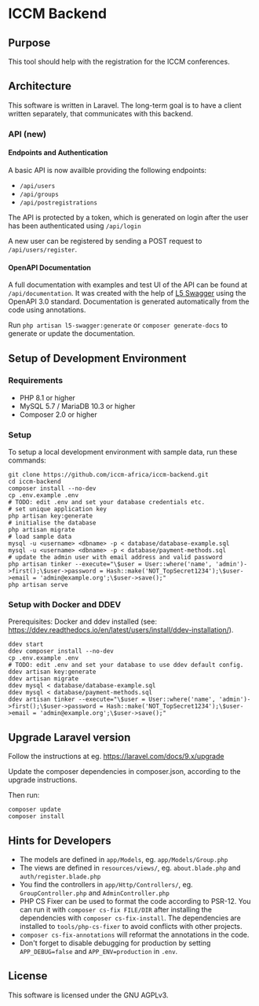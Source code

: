 ICCM Backend
============

Purpose
-------

This tool should help with the registration for the ICCM conferences.

Architecture
------------

This software is written in Laravel.
The long-term goal is to have a client written separately, that communicates with this backend.

### API (new)

#### Endpoints and Authentication
A basic API is now availble providing the following endpoints:
- `/api/users`
- `/api/groups`
- `/api/postregistrations`

The API is protected by a token, which is generated on login after the user has been authenticated using `/api/login`

A new user can be registered by sending a POST request to `/api/users/register`.

#### OpenAPI Documentation

A full documentation with examples and test UI of the API can be found at `/api/documentation`. It was created with the help of [L5 Swagger](https://github.com/DarkaOnLine/L5-Swagger) using the OpenAPI 3.0 standard. Documentation is generated automatically from the code using annotations.

Run `php artisan l5-swagger:generate` or `composer generate-docs` to generate or update the documentation.

Setup of Development Environment
--------------------------------

### Requirements
- PHP 8.1 or higher
- MySQL 5.7 / MariaDB 10.3 or higher
- Composer 2.0 or higher

### Setup

To setup a local development environment with sample data, run these commands:

```
git clone https://github.com/iccm-africa/iccm-backend.git
cd iccm-backend
composer install --no-dev
cp .env.example .env
# TODO: edit .env and set your database credentials etc.
# set unique application key
php artisan key:generate
# initialise the database
php artisan migrate
# load sample data
mysql -u <username> <dbname> -p < database/database-example.sql
mysql -u <username> <dbname> -p < database/payment-methods.sql
# update the admin user with email address and valid password
php artisan tinker --execute="\$user = User::where('name', 'admin')->first();\$user->password = Hash::make('NOT_TopSecret1234');\$user->email = 'admin@example.org';\$user->save();"
php artisan serve
```

### Setup with Docker and DDEV
Prerequisites: Docker and ddev installed
(see: https://ddev.readthedocs.io/en/latest/users/install/ddev-installation/).
```
ddev start
ddev composer install --no-dev
cp .env.example .env
# TODO: edit .env and set your database to use ddev default config.
ddev artisan key:generate
ddev artisan migrate
ddev mysql < database/database-example.sql
ddev mysql < database/payment-methods.sql
ddev artisan tinker --execute="\$user = User::where('name', 'admin')->first();\$user->password = Hash::make('NOT_TopSecret1234');\$user->email = 'admin@example.org';\$user->save();"
```

Upgrade Laravel version
-----------------------

Follow the instructions at eg. https://laravel.com/docs/9.x/upgrade

Update the composer dependencies in composer.json, according to the upgrade instructions.

Then run:

```
composer update
composer install
```

Hints for Developers
--------------------

* The models are defined in `app/Models`, eg. `app/Models/Group.php`
* The views are defined in `resources/views/`, eg. `about.blade.php` and `auth/register.blade.php`
* You find the controllers in `app/Http/Controllers/`, eg. `GroupController.php` and `AdminController.php`
* PHP CS Fixer can be used to format the code according to PSR-12. You can run it with `composer cs-fix FILE/DIR` after installing the dependencies with `composer cs-fix-install`. The dependencies are installed to `tools/php-cs-fixer` to avoid conflicts with other projects.
* `composer cs-fix-annotations` will reformat the annotations in the code. 
* Don't forget to disable debugging for production by setting `APP_DEBUG=false` and `APP_ENV=production` in `.env`.

License
-------

This software is licensed under the GNU AGPLv3.
